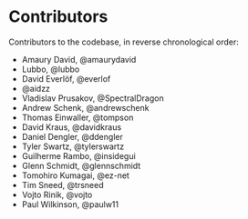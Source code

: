 Contributors
============

Contributors to the codebase, in reverse chronological order:

- Amaury David, @amaurydavid
- Lubbo, @lubbo
- David Everlöf, @everlof
- @aidzz
- Vladislav Prusakov, @SpectralDragon
- Andrew Schenk, @andrewschenk
- Thomas Einwaller, @tompson
- David Kraus, @davidkraus
- Daniel Dengler, @ddengler
- Tyler Swartz, @tylerswartz
- Guilherme Rambo, @insidegui
- Glenn Schmidt, @glennschmidt
- Tomohiro Kumagai, @ez-net
- Tim Sneed, @trsneed
- Vojto Rinik, @vojto
- Paul Wilkinson, @paulw11
